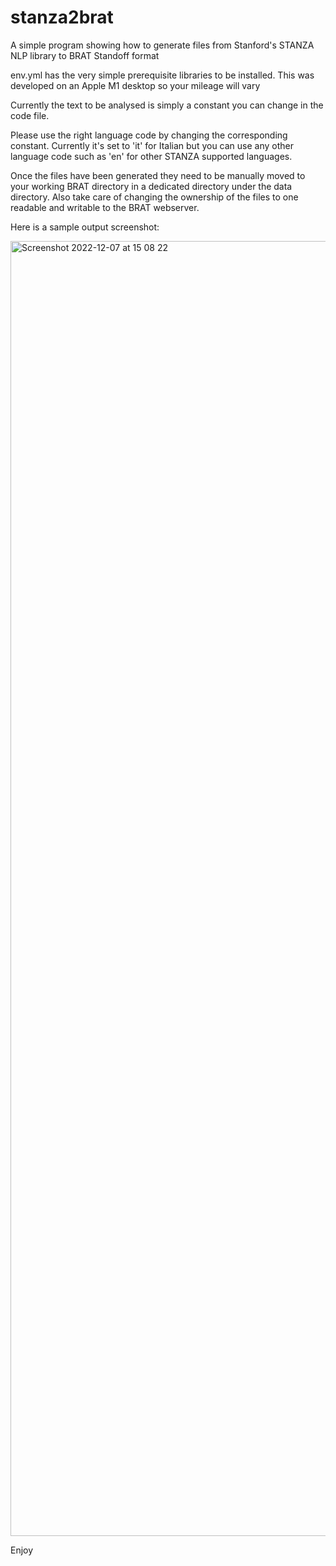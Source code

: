 # stanza2brat
 A simple program showing how to generate files from Stanford's STANZA NLP library to BRAT Standoff format

env.yml has the very simple prerequisite libraries to be installed.
This was developed on an Apple M1 desktop so your mileage will vary

Currently the text to be analysed is simply a constant you can change in the code file.

Please use the right language code by changing the corresponding constant. Currently it's
set to 'it' for Italian but you can use any other language code such as 'en' for other
STANZA supported languages.

Once the files have been generated they need to be manually moved to your working
BRAT directory in a dedicated directory under the data directory. Also take care of
changing the ownership of the files to one readable and writable to the BRAT webserver.

Here is a sample output screenshot:

<img width="2072" alt="Screenshot 2022-12-07 at 15 08 22" src="https://user-images.githubusercontent.com/15216911/206663665-3af3a9c7-0e04-42c9-8715-f3cafaf7115d.png">

Enjoy
